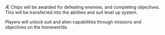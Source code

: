 Æ Chips will be awarded for defeating enemies, and completing objectives. This will be transferred into the abilities and suit level up system.

Players will unlock suit and alien capabilities through missions and objectives on the homeworlds.